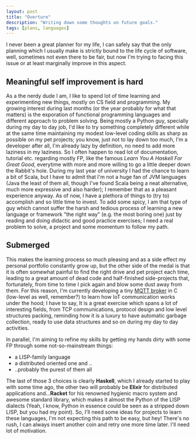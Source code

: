 ```yaml
---
layout: post
title: "Overture"
description: "Writing down some thoughts on future goals."
tags: [plans, languages]
---
```


I never been a great planner for my life, I can safely say that the only
planning which I usually make is strictly bound to the life cycle of software,
well, sometimes not even there to be fair, but now I'm trying to facing this
issue or at least marginally improve in this aspect.

## Meaningful self improvement is hard

As a the nerdy dude I am, I like to spend lot of time learning and
experimenting new things, mostly on CS field and programming. My growing
interest during last months (or the year probably for what that matters) is the
exporation of functional programming languages and different approach to
problem solving. Being mostly a Python guy, specially during my day to day job,
I'd like to try something completely different while at the same time
maintaining my modest low-level coding skills as sharp as possible on my pet
projects; you know, just not to lay down too much, I'm a developer after all,
I'm already lazy by definition, no need to add more laziness in my laziness. So
I often happen to read lot of documentation, tutorial etc. regarding mostly FP,
like the famous *Learn You A Haskell For Great Good*, everytime with more and
more willing to go a little deeper down the Rabbit's hole. During my last year
of university I had the chance to learn a bit of Scala, but I have to admit
that I'm not a huge fan of JVM languages (Java the least of them all, though
I've found Scala being a neat alternative, much more expressive and also
harder); I remember that as a pleasant experience anyway.  As of now, I have a
plethora of things to (try to) accomplish and so little time to invest. To add
some spicy, I am that type of guy which cannot suffer the harsh and tedious
process of learning a new language or framework "the right way" (e.g. the most
boring one) just by reading and doing didactic and good practice exercises; I
need a real problem to solve, a project and some momentum to follow my path.

## Submerged

This makes the learning process so much pleasing and as a side effect my
personal portfolio constantly grow up, but the other side of the medal is that
it is often somewhat painful to find the right drive and pet project each time,
leading to a great amount of dead code and half-finished side-projects that,
fortunately, from time to time I pick again and blow some dust away from them.
For this reason, I'm currently developing a tiny [MQTT
broker](https://github.com/codepr/sizigy) in C (low-level as well, remember?)
to learn how IoT communication works under the hood; I have to say, It is a
great exercise which spans a lot of interesting fields, from TCP
communications, protocol design and low level structures packing, reminding how
it is a luxury to have automatic garbage collection, ready to use data
structures and so on during my day to day activities.

In parallel, I'm aiming to refine my skills by getting my hands dirty with some
FP through some not-so-mainstream things:

- a LISP-family language
- a distributed oriented one and ..
- ..probably the purest of them all

The last of those 3 choices is clearly **Haskell**, which I already started to
play with some time ago, the other two will probably be **Elixir** for
distributed applications and...**Racket** for his renowned hygienic macro
system and awesome standard library, which makes it almost the Python of the
LISP dialects (Yeah, I know, Python in essence could be seen as a stripped down
LISP, but you had my point).  So, I'll need some ideas for projects to learn
these languages, I'm not expecting this path to be easy, but hey! There's
no rush, I can always insert another coin and retry one more time later. I'll
need lot of motivation.
